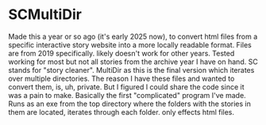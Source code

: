 # SCMultiDir
Made this a year or so ago (it's early 2025 now), to convert html files from a specific interactive story website into a more locally readable format.
Files are from 2019 specifically. likely doesn't work for other years.
Tested working for most but not all stories from the archive year I have on hand.
SC stands for "story cleaner". MultiDir as this is the final version which iterates over multiple directories.
The reason I have these files and wanted to convert them, is, uh, private.
But I figured I could share the code since it was a pain to make.
Basically the first "complicated" program I've made.
Runs as an exe from the top directory where the folders with the stories in them are located,
iterates through each folder. only effects html files.
